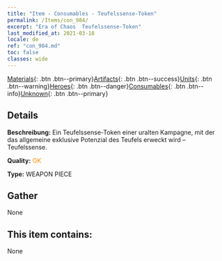 ```yaml
---
title: "Item - Consumables - Teufelssense-Token"
permalink: /Items/con_984/
excerpt: "Era of Chaos  Teufelssense-Token"
last_modified_at: 2021-03-18
locale: de
ref: "con_984.md"
toc: false
classes: wide
---
```

 [Materials](/de/Items/){: .btn .btn--primary}[Artifacts](/de/Items/Artifacts/){: .btn .btn--success}[Units](/de/Items/Units/){: .btn .btn--warning}[Heroes](/de/Items/Heroes/){: .btn .btn--danger}[Consumables](/de/Items/Consumables/){: .btn .btn--info}[Unknown](/de/Items/Unknown/){: .btn .btn--primary}

## Details
 **Beschreibung:** Ein Teufelssense-Token einer uralten Kampagne, mit der das allgemeine exklusive Potenzial des Teufels erweckt wird – Teufelssense.

 **Quality:** <span style="color: #FF8C00">OK</span>

 **Type:** WEAPON PIECE

## Gather

  None

## This item contains:

  None

